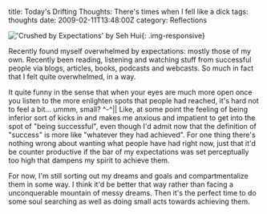 title: Today's Drifting Thoughts: There's times when I fell like a dick
tags: thoughts
date: 2009-02-11T13:48:00Z
category: Reflections

!['Crushed by Expectations' by Seh Hui](http://img.photobucket.com/albums/v95/seh_hui/livejournal/Photo-0028.jpg){: .img-responsive}

Recently found myself overwhelmed by expectations: mostly those of my own. Recently been reading, listening and watching stuff from successful people via blogs, articles, books, podcasts and webcasts. So much in fact that I felt quite overwhelmed, in a way.

It quite funny in the sense that when your eyes are much more open once you listen to the more enlighten spots that people had reached, it's hard not to feel a bit… ummm, small? ^-^|| Like, at some point the feeling of being inferior sort of kicks in and makes me anxious and impatient to get into the spot of "being successful", even though I'd admit now that the definition of "success" is more like "whatever they had achieved". For one thing there's nothing wrong about wanting what people have had right now, just that it'd be counter productive if the bar of my expectations was set perceptually too high that dampens my spirit to achieve them.

For now, I'm still sorting out my dreams and goals and compartmentalize them in some way. I think it'd be better that way rather than facing a unconquerable mountain of messy dreams. Then it's the perfect time to do some soul searching as well as doing small acts towards achieving them.

